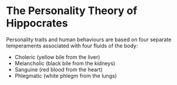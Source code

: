 # The Personality Theory of Hippocrates

Personality traits and human behaviours are based on four separate temperaments associated with four fluids of the body:

- Choleric (yellow bile from the liver)
- Melancholic (black bile from the kidneys)
- Sanguine (red blood from the heart)
- Phlegmatic (white phlegm from the lungs)
